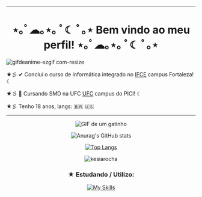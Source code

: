 ------------------------------------------------------------------
<h1 align="center"> ⋆｡ﾟ☁︎｡⋆｡ ﾟ☾ ﾟ｡⋆ Bem vindo ao meu perfil! ⋆｡ﾟ☁︎｡⋆｡ ﾟ☾ ﾟ｡⋆</h1>



![gifdeanime-ezgif com-resize](https://github.com/KesiaRocha/KesiaRocha/assets/124710521/7ffd606d-74f7-4d52-b369-7a1ebfbf95ce)


★彡 ✔ Concluí o curso de informática integrado no [IFCE](https://ifce.edu.br/fortaleza) campus Fortaleza! ☾

★彡 🔄 Cursando SMD na UFC [UFC](https://smd.ufc.br/pt/) campus do PICI! ☾

★彡  Tenho 18 anos, langs: 🇧🇷 🇺🇸

-----------------------------------------------------------------------

<p align="center">
  <img src="https://github.com/KesiaRocha/KesiaRocha/assets/124710521/852d1401-3690-4da8-8865-6c1f5be7c9f3" alt="GIF de um gatinho">
</p>



<p align="center">
  <img src="https://github-readme-stats.vercel.app/api?username=KesiaRocha&show_icons=false&theme=dark" alt="Anurag's GitHub stats">
</p>


<p align="left"> <a href=https://github-profile-trophy.vercel.app/?username=ryo-ma&theme=oldie<img src="https://github-profile-trophy.vercel.app/?username=kesiarocha" alt="kesiarocha" /></a> </p>

<p align="center">
  <a href="https://github.com/anuraghazra/github-readme-stats">
    <img src="https://github-readme-stats.vercel.app/api/top-langs/?username=anuraghazra&layout=compact" alt="Top Langs">
  </a>
</p>

<p align="center">
  <img src="https://komarev.com/ghpvc/?username=kesiarocha&label=Profile%20views&color=0e75b6&style=flat" alt="kesiarocha">
</p>

<h3 align="center">★ Estudando / Utilizo:</h3>
<p align="center">
  <a href="https://skillicons.dev/icons?i=py,java,js,html,css,nodejs,swift,sqlite,replit,figma,vscode">
    <img src="https://skillicons.dev/icons?i=py,java,js,html,css,nodejs,swift,sqlite,replit,figma,vscode" alt="My Skills">
  </a>
</p>


